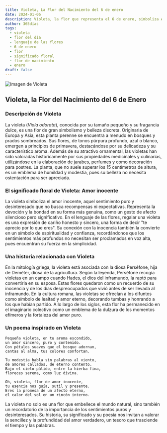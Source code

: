 ```yaml
---
title: Violeta, La Flor del Nacimiento del 6 de enero
date: 2024-01-06
description: Violeta, la flor que representa el 6 de enero, simboliza Amor inocente. Descubre su fascinante historia, significado en el lenguaje de las flores y una poesía que celebra su belleza.
author: 365días
tags:
  - violeta
  - flor del día
  - lenguaje de las flores
  - 6 de enero
  - flor
  - significado floral
  - flor de nacimiento
  - enero
draft: false
---
```



![Imagen de Violeta](https://cdn.pixabay.com/photo/2019/04/04/03/27/flowers-4101916_1280.jpg#center)


## Violeta, la Flor del Nacimiento del 6 de Enero

### Descripción de Violeta

La violeta (_Viola odorata_), conocida por su tamaño pequeño y su fragancia dulce, es una flor de gran simbolismo y belleza discreta. Originaria de Europa y Asia, esta planta perenne se encuentra a menudo en bosques y prados sombreados. Sus flores, de tonos púrpura profundo, azul o blanco, emergen a principios de primavera, destacándose por su delicadeza y su característico aroma. Además de su atractivo ornamental, las violetas han sido valoradas históricamente por sus propiedades medicinales y culinarias, utilizándose en la elaboración de jarabes, perfumes y como decoración para postres. La planta, que no suele superar los 15 centímetros de altura, es un emblema de humildad y modestia, pues su belleza no necesita ostentación para ser apreciada.

### El significado floral de Violeta: Amor inocente

La violeta simboliza el amor inocente, aquel sentimiento puro y desinteresado que no busca recompensas ni expectativas. Representa la devoción y la bondad en su forma más genuina, como un gesto de afecto silencioso pero significativo. En el lenguaje de las flores, regalar una violeta es una expresión de cariño honesto y sincero, una forma de decir "te aprecio por lo que eres". Su conexión con la inocencia también la convierte en un símbolo de espiritualidad y confianza, recordándonos que los sentimientos más profundos no necesitan ser proclamados en voz alta, pues encuentran su fuerza en la simplicidad.

### Una historia relacionada con Violeta

En la mitología griega, la violeta está asociada con la diosa Perséfone, hija de Deméter, diosa de la agricultura. Según la leyenda, Perséfone recogía violetas en un campo cuando Hades, el dios del inframundo, la raptó para convertirla en su esposa. Estas flores quedaron como un recuerdo de su inocencia y de los días despreocupados que vivió antes de ser llevada al inframundo. En la cultura romana, las violetas se ofrecían a los difuntos como símbolo de lealtad y amor eterno, decorando tumbas y honrando a los que habían partido. A lo largo de los siglos, esta flor ha permanecido en el imaginario colectivo como un emblema de la dulzura de los momentos efímeros y la fortaleza del amor puro.

### Un poema inspirado en Violeta

```
Pequeña violeta, en tu aroma escondido,  
un amor sincero, puro y contenido.  
Con pétalos suaves que el bosque adornan,  
cantas al alma, tus colores confortan.  

Tu modestia habla sin palabras al viento,  
de amores callados, de eterno contento.  
Bajo el cielo pálido, entre la hierba fina,  
floreces serena, como luz divina.  

Oh, violeta, flor de amor inocente,  
tu esencia nos guía, sutil y presente.  
Eres la promesa de un afecto eterno,  
el calor del sol en un rincón interno.  
```

La violeta no solo es una flor que embellece el mundo natural, sino también un recordatorio de la importancia de los sentimientos puros y desinteresados. Su historia, su significado y su poesía nos invitan a valorar la sencillez y la profundidad del amor verdadero, un tesoro que trasciende el tiempo y las palabras.